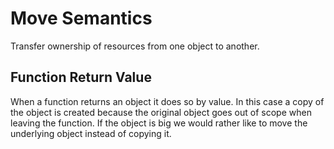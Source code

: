 # Move Semantics

Transfer ownership of resources from one object to another.

## Function Return Value
When a function returns an object it does so by value. In this case a copy of the object is created because the original object goes out of scope when leaving the function. If the object is big we would rather like to move the underlying object instead of copying it.